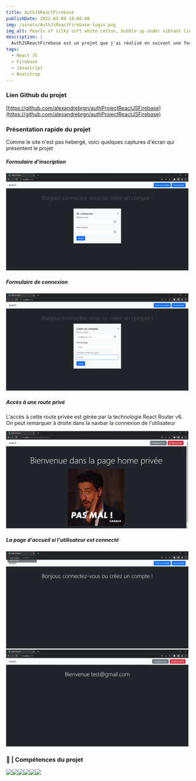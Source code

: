 ```yaml
---
title: AuthJSReactFirebase
publishDate: 2022-03-04 18:00:00
img: /assets/AuthJsReactFirebase-login.png
img_alt: Pearls of silky soft white cotton, bubble up under vibrant lighting
description: |
  AuthJSReactFirebase est un projet que j'ai réalisé en suivant une formation de 1h30 en ligne afin d'en apprendre plus sur React JS et Firebase
tags:
  - React JS
  - Firebase
  - Javascript
  - Bootstrap
---
```


### Lien Github du projet

[https://github.com/alexandrebrgn/authProjectReactJSFirebase](https://github.com/alexandrebrgn/authProjectReactJSFirebase)

### Présentation rapide du projet

Comme le site n'est pas hebergé, voici quelques captures d'écran qui présentent le projet

##### Formulaire d'inscription

<img src="../../../public/assets/AuthJsReactFirebase-login.png" width="500">

##### Formulaire de connexion

<img src="../../../public/assets/AuthJsReactFirebase-signup.png" width="500">

##### Accès à une route privé

L'accès à cette route privée est gérée par la technologie React Router v6.
On peut remarquer à droite dans la navbar la connexion de l'utilisateur

<img src="../../../public/assets/AuthJsReactFirebase-private.png" width="500">

##### La page d'accueil si l'utilisateur est connecté
<img src="../../../public/assets/AuthJsReactFirebase-home.png" width="500"><img src="../../../public/assets/AuthJsReactFirebase-home-connected.png" width="500">

### 💼 | Compétences du projet

<img src='https://img.shields.io/badge/React-20232A?style=for-the-badge&logo=react&logoColor=61DAFB'><img src="https://img.shields.io/badge/JavaScript-F7DF1E?style=for-the-badge&logo=javascript&logoColor=black"><img src='https://img.shields.io/badge/Firebase-039BE5?style=for-the-badge&logo=Firebase&logoColor=white'><img src="https://img.shields.io/badge/Bootstrap-563D7C?style=for-the-badge&logo=bootstrap&logoColor=white"><img src="https://img.shields.io/badge/React_Router-CA4245?style=for-the-badge&logo=react-router&logoColor=white"><img src="https://img.shields.io/badge/HTML5-E34F26?style=for-the-badge&logo=html5&logoColor=white">
